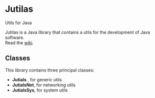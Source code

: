 # Jutilas
Utils for Java

Jutilas is a Java library that contains a utils for the development of Java software.  
Read the [wiki](https://github.com/d3v4s/jutilas/wiki).

## Classes
This library contains three principal classes:
* **Jutials** , for generic utils
* **JutialsNet**, for networking utils
* **JutialsSys**, for system utils
